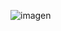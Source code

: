 ![imagen](https://user-images.githubusercontent.com/41965648/184060749-6ccb23ee-4d24-4978-a465-4f4e26448a0b.png)

